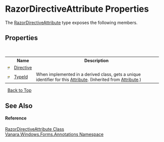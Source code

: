 # RazorDirectiveAttribute Properties
 

The <a href="e89f1298-e846-89b9-66d0-f99b453f7d93">RazorDirectiveAttribute</a> type exposes the following members.


## Properties
&nbsp;<table><tr><th></th><th>Name</th><th>Description</th></tr><tr><td>![Public property](media/pubproperty.gif "Public property")</td><td><a href="45e9ac5a-8b9c-f142-e28e-9f7ea2d76a20">Directive</a></td><td /></tr><tr><td>![Public property](media/pubproperty.gif "Public property")</td><td><a href="http://msdn2.microsoft.com/en-us/library/sa1bf03e" target="_blank">TypeId</a></td><td>
When implemented in a derived class, gets a unique identifier for this <a href="http://msdn2.microsoft.com/en-us/library/e8kc3626" target="_blank">Attribute</a>.
 (Inherited from <a href="http://msdn2.microsoft.com/en-us/library/e8kc3626" target="_blank">Attribute</a>.)</td></tr></table>&nbsp;
<a href="#razordirectiveattribute-properties">Back to Top</a>

## See Also


#### Reference
<a href="e89f1298-e846-89b9-66d0-f99b453f7d93">RazorDirectiveAttribute Class</a><br /><a href="600255aa-5477-7018-00f3-14fce5adebc9">Vanara.Windows.Forms.Annotations Namespace</a><br />